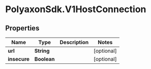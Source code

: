 # PolyaxonSdk.V1HostConnection

## Properties
Name | Type | Description | Notes
------------ | ------------- | ------------- | -------------
**url** | **String** |  | [optional] 
**insecure** | **Boolean** |  | [optional] 


